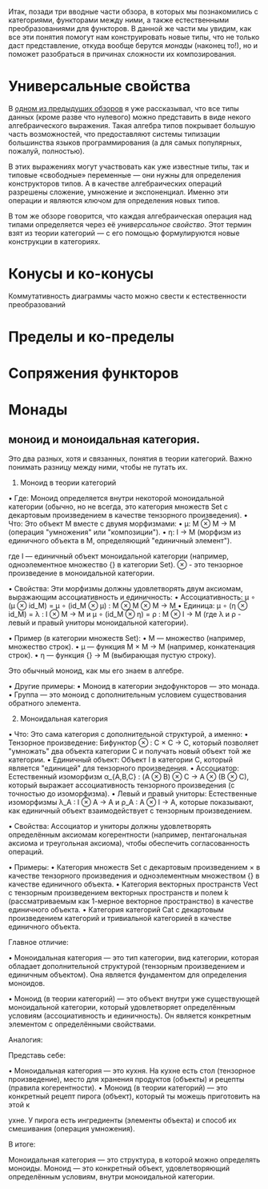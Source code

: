 Итак, позади три вводные части  обзора, в которых мы познакомились с категориями, функторами между ними, а также естественными преобразованиями для функторов. В данной же части мы увидим, как все эти понятия помогут нам конструировать новые типы, что не только даст представление, откуда вообще берутся *монады* (наконец то!), но и поможет разобраться в причинах сложности их композирования.
# Универсальные свойства

В [одном из предыдущих обзоров](https://habr.com/ru/articles/758542/#algebra) я уже рассказывал, что все типы данных (кроме разве что нулевого) можно представить в виде некого алгебраического выражения. Такая алгебра типов покрывает большую часть возможностей, что предоставляют системы типизации большинства языков программирования (а для самых популярных, пожалуй, полностью).

В этих выражениях могут участвовать как уже известные типы, так и типовые «свободные» переменные — они нужны для определения конструкторов типов. А в качестве алгебраических операций разрешены сложение, умножение и экспоненциал. Именно эти операции и являются ключом для определения новых типов.

В том же обзоре говорится, что каждая алгебраическая операция над типами определяется через её *универсальное свойство*. Этот термин взят из теории категорий — с его помощью формулируются новые конструкции в категориях.

# Конусы и ко-конусы

Коммутативность диаграммы часто можно свести к естественности преобразований
# Пределы и ко-пределы

# Сопряжения функторов


# Монады

## моноид и моноидальная категория.

Это два разных, хотя и связанных, понятия в теории категорий. Важно понимать разницу между ними, чтобы не путать их.

1. Моноид в теории категорий

•  Где: Моноид определяется внутри некоторой моноидальной категории (обычно, но не всегда, это категория множеств Set с декартовым произведением в качестве тензорного произведения).
•  Что: Это объект M вместе с двумя морфизмами:
  •  μ: M ⊗ M → M (операция "умножения" или "композиции").
  •  η: I → M (морфизм из единичного объекта в M, определяющий "единичный элемент").

  где I — единичный объект моноидальной категории (например, одноэлементное множество {} в категории Set). ⊗ - это тензорное произведение в моноидальной категории.

•  Свойства: Эти морфизмы должны удовлетворять двум аксиомам, выражающим ассоциативность и единичность:
  •  Ассоциативность: μ ∘ (μ ⊗ id_M) = μ ∘ (id_M ⊗ μ) : M ⊗ M ⊗ M → M
  •  Единица: μ ∘ (η ⊗ id_M) = λ : I ⊗ M → M и μ ∘ (id_M ⊗ η) = ρ : M ⊗ I → M (где λ и ρ - левый и правый униторы моноидальной категории).

•  Пример (в категории множеств Set):
  •  M — множество (например, множество строк).
  •  μ — функция M × M → M (например, конкатенация строк).
  •  η — функция {} → M (выбирающая пустую строку).

  Это обычный моноид, как мы его знаем в алгебре.

•  Другие примеры:
  •  Моноид в категории эндофункторов — это монада.
  •  Группа — это моноид с дополнительным условием существования обратного элемента.

2. Моноидальная категория

•  Что: Это сама категория с дополнительной структурой, а именно:
  •  Тензорное произведение: Бифунктор ⊗ : C × C → C, который позволяет "умножать" два объекта категории C и получать новый объект той же категории.
  •  Единичный объект: Объект I в категории C, который является "единицей" для тензорного произведения.
  •  Ассоциатор: Естественный изоморфизм α_{A,B,C} : (A ⊗ B) ⊗ C → A ⊗ (B ⊗ C), который выражает ассоциативность тензорного произведения (с точностью до изоморфизма).
  •  Левый и правый униторы: Естественные изоморфизмы λ_A : I ⊗ A → A и ρ_A : A ⊗ I → A, которые показывают, как единичный объект взаимодействует с тензорным произведением.

•  Свойства: Ассоциатор и униторы должны удовлетворять определённым аксиомам когерентности (например, пентагональная аксиома и треугольная аксиома), чтобы обеспечить согласованность операций.

•  Примеры:
  •  Категория множеств Set с декартовым произведением × в качестве тензорного произведения и одноэлементным множеством {} в качестве единичного объекта.
  •  Категория векторных пространств Vect с тензорным произведением векторных пространств и полем k (рассматриваемым как 1-мерное векторное пространство) в качестве единичного объекта.
  •  Категория категорий Cat с декартовым произведением категорий и тривиальной категорией в качестве единичного объекта.

Главное отличие:

•  Моноидальная категория — это тип категории, вид категории, которая обладает дополнительной структурой (тензорным произведением и единичным объектом). Она является фундаментом для определения моноидов.

•  Моноид (в теории категорий) — это объект внутри уже существующей моноидальной категории, который удовлетворяет определённым условиям (ассоциативность и единичность). Он является конкретным элементом с определёнными свойствами.

Аналогия:

Представь себе:

•  Моноидальная категория — это кухня. На кухне есть стол (тензорное произведение), место для хранения продуктов (объекты) и рецепты (правила когерентности).
•  Моноид (в теории категорий) — это конкретный рецепт пирога (объект), который ты можешь приготовить на этой к

ухне. У пирога есть ингредиенты (элементы объекта) и способ их смешивания (операция умножения).

В итоге:

Моноидальная категория — это структура, в которой можно определять моноиды. Моноид — это конкретный объект, удовлетворяющий определённым условиям, внутри моноидальной категории.
